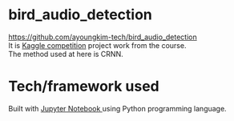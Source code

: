 # bird_audio_detection
https://github.com/ayoungkim-tech/bird_audio_detection  
It is [Kaggle competition](https://www.kaggle.com/c/bird-audio-detection) project work from the course.  
The method used at here is CRNN.
# Tech/framework used
Built with [Jupyter Notebook ](https://jupyter.org/) using Python programming language.
